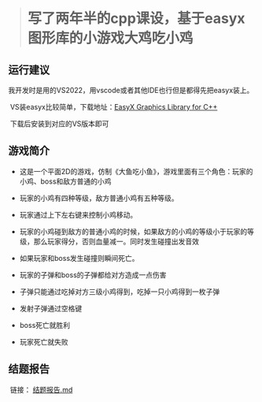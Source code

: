 > # 写了两年半的cpp课设，基于easyx图形库的小游戏大鸡吃小鸡

## 运行建议

​	我开发时是用的VS2022，用vscode或者其他IDE也行但是都得先把easyx装上。

​	VS装easyx比较简单，下载地址：[EasyX Graphics Library for C++](https://easyx.cn/)

​	下载后安装到对应的VS版本即可

## 游戏简介

- 这是一个平面2D的游戏，仿制《大鱼吃小鱼》，游戏里面有三个角色：玩家的小鸡、boss和敌方普通的小鸡

- 玩家的小鸡有四种等级，敌方普通小鸡有五种等级。
- 玩家通过上下左右键来控制小鸡移动。
- 玩家的小鸡碰到敌方的普通小鸡的时候，如果敌方的小鸡的等级小于玩家的等级，那么玩家得分，否则血量减一。同时发生碰撞出发音效
- 如果玩家和boss发生碰撞则瞬间死亡。
- 玩家的子弹和boss的子弹都给对方造成一点伤害
- 子弹只能通过吃掉对方三级小鸡得到，吃掉一只小鸡得到一枚子弹
- 发射子弹通过空格键
- boss死亡就胜利
- 玩家死亡就失败

## 结题报告

​	链接：  [结题报告.md](./结题报告.md) 

